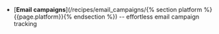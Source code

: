 * [**Email campaigns**](/recipes/email_campaigns/{% section platform %}{{page.platform}}{% endsection %}) --  effortless email campaign tracking
